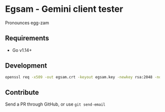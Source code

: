 # Egsam - Gemini client tester

Pronounces egg-zam

## Requirements

- Go v1.14+

## Development

```bash
openssl req -x509 -out egsam.crt -keyout egsam.key -newkey rsa:2048 -nodes -sha256 -subj '/CN=localhost' -extensions EXT -config <( printf "[dn]\nCN=localhost\n[req]\ndistinguished_name = dn\n[EXT]\nsubjectAltName=DNS:localhost\nkeyUsage=digitalSignature\nextendedKeyUsage=serverAuth")
```

## Contribute

Send a PR through GitHub, or use `git send-email`
